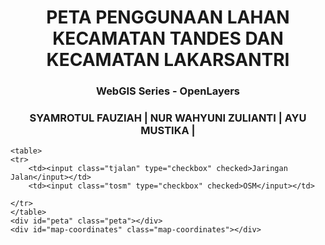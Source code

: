 <html>
<head>
    <link rel="stylesheet" href="https://cdn.jsdelivr.net/npm/ol@v8.2.0/ol.css" type="text/css">
    <script src="https://cdn.jsdelivr.net/npm/ol@v8.2.0/dist/ol.js"></script>
	<script type="text/javascript" src="../jquery/jquery-3.7.1.slim.min.js"> </script>
    <style>
        #peta {
            height: 400px;
            width: 100%;
            background-color: green;
        }
        .map-coordinates {
            margin-top: 10px;
            background-color: rgba(255, 255, 255, 0.7);
            padding: 5px;
            border-radius: 4px;
        }
    </style>
</head>
<body>
    <center>
        <h1> PETA PENGGUNAAN LAHAN KECAMATAN TANDES DAN KECAMATAN LAKARSANTRI </h1>
        <h3> WebGIS Series - OpenLayers </h3>
		<h3> SYAMROTUL FAUZIAH | NUR WAHYUNI ZULIANTI | AYU MUSTIKA | </h3>
    </center>
	
	<table> 
	<tr>
		<td><input class="tjalan" type="checkbox" checked>Jaringan Jalan</input></td>
		<td><input class="tosm" type="checkbox" checked>OSM</input></td>
	
	</tr>
	</table>
    <div id="peta" class="peta"></div>
    <div id="map-coordinates" class="map-coordinates"></div>
<body>

<script type="text/javascript">
$('.tjalan').change(function()
	{
		if($(this).is(':checked')){peta_jalan.setVisible(true);}
		else {peta_jalan.setVisible(false);}
	
	});
	
$('.tosm').change(function()
	{
		if ($(this).is(':checked')){myosm.setVisible(true);}
		else{myosm.setVisible(false);}
	});
	
		var simbol_titik = new ol.style.Style
		({
			image : new ol.style.Icon({src:'../gambar/ikon_lokasi.png'})
		});
		
		var file_titik = new ol.source.Vector
		({
			url		: '../peta/titik_tandes.geojson',
			format	: new ol.format.GeoJSON()
		});
		
		var peta_titik = new ol.layer.Vector
		({
			source	: file_titik,
			style	: simbol_titik
		});
		
		
		var simbol_kumuh = new ol.style.Style
			({
			stroke	: new ol.style.Stroke({color:'rgb(0,0,0)', width:1}),
			fill	: new ol.style.Fill({color:'rgb(240, 128, 128)'})
			});
			
		var file_kumuh = new ol.source.Vector 
			({
				url: '../peta/pemukiman_tidak_teratur.geojson',
				format	: new ol.format.GeoJSON()
			});
			
		var peta_kumuh = new ol.layer.Vector
			({
				source :file_kumuh,
				style  :simbol_kumuh
			});
		
		var simbol_hijau = new ol.style.Style
			({
			stroke	: new ol.style.Stroke({color:'rgb(0,0,0)', width:1}),
			fill	: new ol.style.Fill({color:'rgb(115,255,216)'})
			});
			
		var file_hijau = new ol.source.Vector 
			({
				url: '../peta/ruang_terbuka_hijau.geojson',
				format	: new ol.format.GeoJSON()
			});
			
		var peta_hijau = new ol.layer.Vector
			({
				source :file_hijau,
				style  :simbol_hijau
			});
		
		var simbol_jasa = new ol.style.Style
			({
			stroke	: new ol.style.Stroke({color:'rgb(0,0,0)', width:1}),
			fill	: new ol.style.Fill({color:'rgb(255, 255, 0)'})
			});
			
		var file_jasa = new ol.source.Vector 
			({
				url: '../peta/perdagangan_jasa.geojson',
				format	: new ol.format.GeoJSON()
			});
			
		var peta_jasa = new ol.layer.Vector
			({
				source :file_jasa,
				style  :simbol_jasa
			});
		
		var simbol_tertata = new ol.style.Style
			({
			stroke	: new ol.style.Stroke({color:'rgb(0,0,0)', width:1}),
			fill	: new ol.style.Fill({color:'rgb(255, 255, 0)'})
			});
			
		var file_tertata = new ol.source.Vector 
			({
				url: '../peta/pemukiman_teratur.geojson',
				format	: new ol.format.GeoJSON()
			});
			
		var peta_tertata = new ol.layer.Vector
			({
				source :file_tertata,
				style  :simbol_tertata
			});
		
		var simbol_industri = new ol.style.Style
			({
			stroke	: new ol.style.Stroke({color:'rgb(0,0,0)', width:1}),
			fill	: new ol.style.Fill({color:'rgb(252, 182, 193)'})
			});
			
		var file_industri = new ol.source.Vector 
			({
				url: '../peta/industri_tandes.geojson',
				format	: new ol.format.GeoJSON()
			});
			
		var peta_industri = new ol.layer.Vector
			({
				source :file_industri,
				style  :simbol_industri
			});
		
		var simbol_sawah = new ol.style.Style
			({
			stroke	: new ol.style.Stroke({color:'rgb(0,0,0)', width:1}),
			fill	: new ol.style.Fill({color:'rgb(154, 205, 49)'})
			});
			
		var file_sawah = new ol.source.Vector 
			({
				url: '../peta/sawah.geojson',
				format	: new ol.format.GeoJSON()
			});
			
		var peta_sawah = new ol.layer.Vector
			({
				source :file_sawah,
				style  :simbol_sawah
			});

		var simbol_pendidikan = new ol.style.Style
			({
			stroke	: new ol.style.Stroke({color:'rgb(0,0,0)', width:1}),
			fill	: new ol.style.Fill({color:'rgb(249, 0, 255)'})
			});
			
		var file_pendidikan = new ol.source.Vector 
			({
				url: '../peta/fasilitas_pendidikan.geojson',
				format	: new ol.format.GeoJSON()
			});
			
		var peta_pendidikan = new ol.layer.Vector
			({
				source :file_pendidikan,
				style  :simbol_pendidikan
			});

		
		var simbol_olahraga = new ol.style.Style
			({
			stroke	: new ol.style.Stroke({color:'rgb(0,0,0)', width:1}),
			fill	: new ol.style.Fill({color:'rgb(100,25,75)'})
			});
			
		var file_olahraga = new ol.source.Vector 
			({
				url: '../peta/fasilitas_olahraga.geojson',
				format	: new ol.format.GeoJSON()
			});
			
		var peta_olahraga = new ol.layer.Vector
			({
				source :file_olahraga,
				style  :simbol_olahraga
			});

		var simbol_admin = new ol.style.Style
			({
			stroke	: new ol.style.Stroke({color:'rgb(0,0,0)', width:1}),
			fill	: new ol.style.Fill({color:'rgb(106, 90, 205)'})
			});
			
		var file_admin = new ol.source.Vector 
			({
				url: '../peta/peta_batas adiministrasi.geojson',
				format	: new ol.format.GeoJSON()
			});
			
		var peta_admin = new ol.layer.Vector
			({
				source :file_admin,
				style  :simbol_admin
			});

		var simbol_jalan = new ol.style.Style
			({
			stroke: new ol.style.Stroke({color:'rgba(255,0,0,1}', width: 2}),
			});
			
		var file_peta = new ol.source.Vector
			({
				url: '../peta/peta_jalan1.geojson',
				format : new ol.format.GeoJSON()
			});
			
		var peta_jalan = new ol.layer.Vector
			({
				source : file_peta, 
				style  : simbol_jalan
			});
			
        var myosm = new ol.layer.Tile({source: new ol.source.OSM()});

        var myview = new ol.View
			({
            center: ol.proj.fromLonLat([112.68650, -7.25957]),
            zoom: 15
			});
        var mylayer = [myosm,peta_admin, peta_kumuh,peta_jasa, peta_hijau, peta_tertata, peta_industri, peta_sawah, peta_pendidikan, peta_olahraga, peta_jalan, peta_titik];

        var mymap = new ol.Map
			({
            target: 'peta',
            layers: mylayer,
            view: myview
			});

        function updateMouseCoordinates(event) {
            var coordinate = mymap.getEventCoordinate(event.originalEvent);
            var lonLat = ol.proj.toLonLat(coordinate);
            if (!isNaN(lonLat[0]) && !isNaN(lonLat[1])) {
                document.getElementById('map-coordinates').innerText = 'Lon: ' + lonLat[0].toFixed(5) + ', Lat: ' + lonLat[1].toFixed(5);
            }
        }

        mymap.on('pointermove', function(event) {
            if (event.dragging) {
                return;
            }
            updateMouseCoordinates(event);
        });
    </script>

</body>
</html>
